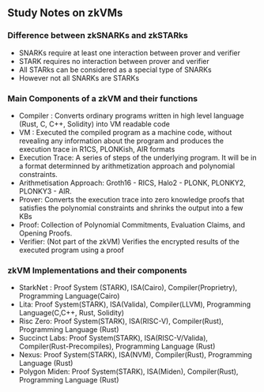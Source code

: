 ## Study Notes on zkVMs

### Difference between zkSNARKs and zkSTARks
- SNARKs require at least one interaction between prover and verifier
- STARK requires no interaction between prover and verifier
- All STARks can be considered as a special type of SNARKs
- However not all SNARKs are STARKs

### Main Components of a zkVM and their functions
- Compiler : Converts ordinary programs written in high level language (Rust, C, C++, Solidity) into VM readable code
- VM : Executed the compiled program as a machine code, without revealing any information about the program and produces the execution trace in R1CS, PLONKish, AIR formats
- Execution Trace: A series of steps of the underlying program. It will be in a format determinned by arithmetization approach and polynomial constraints.
- Arithmetisation Approach: Groth16 - RICS, Halo2 - PLONK, PLONKY2, PLONKY3 - AIR.
- Prover: Converts the execution trace into zero knowledge proofs that satisfies the polynomial constraints and shrinks the output into a few KBs
- Proof: Collection of Polynomial Commitments, Evaluation Claims, and Opening Proofs.
- Verifier: (Not part of the zkVM) Verifies the encrypted results of the executed program using a proof

### zkVM Implementations and their components
- StarkNet : Proof System (STARK), ISA(Cairo), Compiler(Proprietry), Programming Language(Cairo)
- Lita: Proof System(STARK), ISA(Valida), Compiler(LLVM), Programming Language(C,C++, Rust, Solidity)
- Risc Zero: Proof System(STARK), ISA(RISC-V), Compiler(Rust), Programming Language (Rust)
- Succinct Labs: Proof System(STARK), ISA(RISC-V/Valida), Compiler(Rust-Precompiles), Programming Language (Rust)
- Nexus: Proof System(STARK), ISA(NVM), Compiler(Rust), Programming Language (Rust)
- Polygon Miden: Proof System(STARK), ISA(Miden), Compiler(Rust), Programming Language (Rust)

### 

